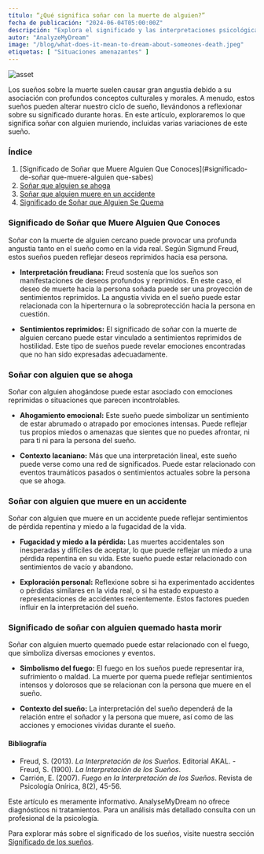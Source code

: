 ```yaml
---
título: “¿Qué significa soñar con la muerte de alguien?”
fecha de publicación: "2024-06-04T05:00:00Z"
descripción: "Explora el significado y las interpretaciones psicológicas de los sueños en los que alguien muere, analizando diferentes variantes como ahogamiento, accidentes y quemaduras."
autor: "AnalyzeMyDream"
image: "/blog/what-does-it-mean-to-dream-about-someones-death.jpeg"
etiquetas: [ "Situaciones amenazantes" ]
---
```


![asset](/blog/what-does-it-mean-to-dream-about-someones-death.jpeg)

Los sueños sobre la muerte suelen causar gran angustia debido a su asociación con profundos conceptos culturales y morales. A menudo, estos sueños pueden alterar nuestro ciclo de sueño, llevándonos a reflexionar sobre su significado durante horas. En este artículo, exploraremos lo que significa soñar con alguien muriendo, incluidas varias variaciones de este sueño.

### Índice

1. [Significado de Soñar que Muere Alguien Que Conoces](#significado-de-soñar que-muere-alguien que-sabes)
2. [Soñar que alguien se ahoga](#soñar-que-alguien-se-ahoga)
3. [Soñar que alguien muere en un accidente](#soñar-que-alguien-muere-en-un-accidente)
4. [Significado de Soñar que Alguien Se Quema](#significado-de-soñar-que-alguien-se-quema)

### Significado de Soñar que Muere Alguien Que Conoces

Soñar con la muerte de alguien cercano puede provocar una profunda angustia tanto en el sueño como en la vida real. Según Sigmund Freud, estos sueños pueden reflejar deseos reprimidos hacia esa persona.

- **Interpretación freudiana:** Freud sostenía que los sueños son manifestaciones de deseos profundos y reprimidos. En este caso, el deseo de muerte hacia la persona soñada puede ser una proyección de sentimientos reprimidos. La angustia vivida en el sueño puede estar relacionada con la hiperternura o la sobreprotección hacia la persona en cuestión.

- **Sentimientos reprimidos:** El significado de soñar con la muerte de alguien cercano puede estar vinculado a sentimientos reprimidos de hostilidad. Este tipo de sueños puede revelar emociones encontradas que no han sido expresadas adecuadamente.

### Soñar con alguien que se ahoga

Soñar con alguien ahogándose puede estar asociado con emociones reprimidas o situaciones que parecen incontrolables.

- **Ahogamiento emocional:** Este sueño puede simbolizar un sentimiento de estar abrumado o atrapado por emociones intensas. Puede reflejar tus propios miedos o amenazas que sientes que no puedes afrontar, ni para ti ni para la persona del sueño.

- **Contexto lacaniano:** Más que una interpretación lineal, este sueño puede verse como una red de significados. Puede estar relacionado con eventos traumáticos pasados ​​o sentimientos actuales sobre la persona que se ahoga.

### Soñar con alguien que muere en un accidente

Soñar con alguien que muere en un accidente puede reflejar sentimientos de pérdida repentina y miedo a la fugacidad de la vida.

- **Fugacidad y miedo a la pérdida:** Las muertes accidentales son inesperadas y difíciles de aceptar, lo que puede reflejar un miedo a una pérdida repentina en su vida. Este sueño puede estar relacionado con sentimientos de vacío y abandono.

- **Exploración personal:** Reflexione sobre si ha experimentado accidentes o pérdidas similares en la vida real, o si ha estado expuesto a representaciones de accidentes recientemente. Estos factores pueden influir en la interpretación del sueño.

### Significado de soñar con alguien quemado hasta morir

Soñar con alguien muerto quemado puede estar relacionado con el fuego, que simboliza diversas emociones y eventos.

- **Simbolismo del fuego:** El fuego en los sueños puede representar ira, sufrimiento o maldad. La muerte por quema puede reflejar sentimientos intensos y dolorosos que se relacionan con la persona que muere en el sueño.

- **Contexto del sueño:** La interpretación del sueño dependerá de la relación entre el soñador y la persona que muere, así como de las acciones y emociones vividas durante el sueño.

#### Bibliografía

- Freud, S. (2013). *La Interpretación de los Sueños*. Editorial AKAL.
-Freud, S. (1900). *La Interpretación de los Sueños*.
- Carrión, E. (2007). *Fuego en la Interpretación de los Sueños*. Revista de Psicología Onírica, 8(2), 45-56.

Este artículo es meramente informativo. AnalyseMyDream no ofrece diagnósticos ni tratamientos. Para un análisis más detallado consulta con un profesional de la psicología.

Para explorar más sobre el significado de los sueños, visite nuestra sección [Significado de los sueños](#).